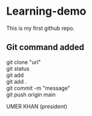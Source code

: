 # Learning-demo
This is my first github repo.
<br>

<h2>Git command added</h2>

git clone "url"
<br>
git status
<br>
git add <filename>
<br>
git add .
<br>
git commit -m "message"
<br>
git push origin main


UMER KHAN (president)
